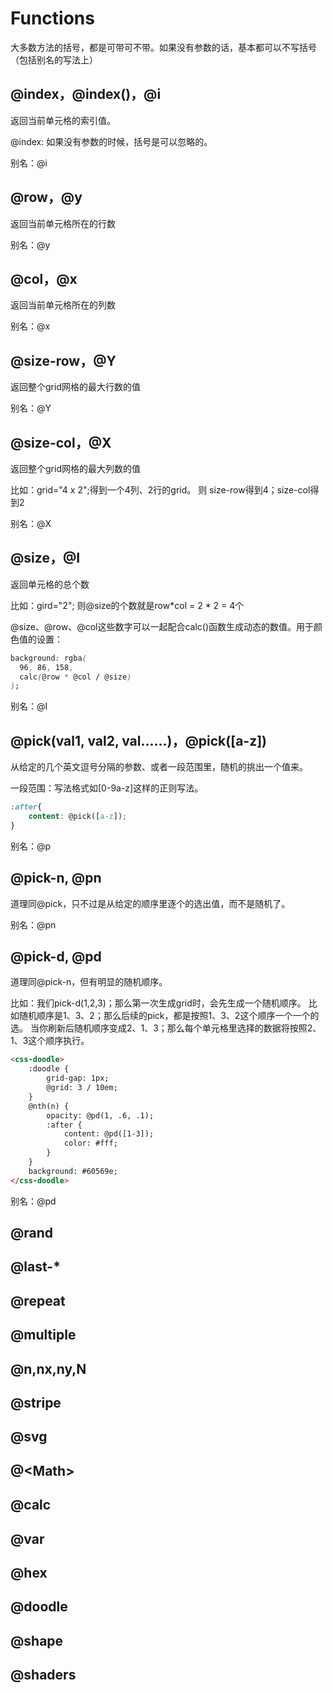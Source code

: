 
# Functions
大多数方法的括号，都是可带可不带。如果没有参数的话，基本都可以不写括号（包括别名的写法上）

## @index，@index()，@i
返回当前单元格的索引值。

@index: 如果没有参数的时候，括号是可以忽略的。

别名：@i

## @row，@y

返回当前单元格所在的行数

别名：@y

## @col，@x
返回当前单元格所在的列数

别名：@x

## @size-row，@Y
返回整个grid网格的最大行数的值

别名：@Y

## @size-col，@X
返回整个grid网格的最大列数的值

比如：grid="4 x 2";得到一个4列、2行的grid。
则 size-row得到4；size-col得到2

别名：@X

## @size，@I
返回单元格的总个数

比如：gird="2"; 则@size的个数就是row*col = 2 * 2 = 4个

@size、@row、@col这些数字可以一起配合calc()函数生成动态的数值。用于颜色值的设置：

```css
background: rgba(
  96, 86, 158,
  calc(@row * @col / @size)
);
```

别名：@I

## @pick(val1, val2, val……)，@pick([a-z])
从给定的几个英文逗号分隔的参数、或者一段范围里，随机的挑出一个值来。

一段范围：写法格式如[0-9a-z]这样的正则写法。
```css
:after{
    content: @pick([a-z]);
}
```

别名：@p

## @pick-n, @pn

道理同@pick，只不过是从给定的顺序里逐个的选出值，而不是随机了。

别名：@pn

## @pick-d, @pd

道理同@pick-n，但有明显的随机顺序。

比如：我们pick-d(1,2,3)；那么第一次生成grid时，会先生成一个随机顺序。
比如随机顺序是1、3、2；那么后续的pick，都是按照1、3、2这个顺序一个一个的选。
当你刷新后随机顺序变成2、1、3；那么每个单元格里选择的数据将按照2、1、3这个顺序执行。

```html
<css-doodle>
    :doodle {
        grid-gap: 1px;
        @grid: 3 / 10em;
    }
    @nth(n) {
        opacity: @pd(1, .6, .1);
        :after {
            content: @pd([1-3]);
            color: #fff;
        }
    }
    background: #60569e;
</css-doodle>
```

别名：@pd

## @rand

## @last-\*

## @repeat

## @multiple

## @n,nx,ny,N

## @stripe

## @svg

## @&lt;Math&gt;

## @calc

## @var

## @hex

## @doodle

## @shape

## @shaders